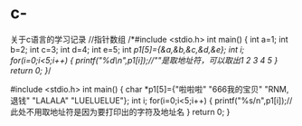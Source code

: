 # c-
关于c语言的学习记录
//指针数组
/*#include <stdio.h>
int main()
{
	int a=1;
	int b=2;
	int c=3;
	int d=4;
	int e=5;
	int *p1[5]={&a,&b,&c,&d,&e};
	int i;
	for(i=0;i<5;i++)
	{
		printf("%d\n",*p1[i]);//"*"是取地址符，可以取出1 2 3 4 5
	}
	return 0;
 }*/

 #include <stdio.h>
 int main()
 {
 	char *p1[5]={"啦啦啦"
	 			 "666我的宝贝"
				  "RNM,退钱"
				  "LALALA"
				  "LUELUELUE"};
	int i;
	for(i=0;i<5;i++)
	{
		printf("%s/n",p1[i]);//此处不用取地址符是因为要打印出的字符及地址名
	 } 
 	return 0;
 }
